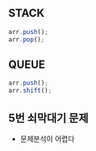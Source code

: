 ## STACK

```js
arr.push();
arr.pop();
```

## QUEUE

```js
arr.push();
arr.shift();
```

## 5번 쇠막대기 문제

- 문제분석이 어렵다
